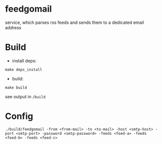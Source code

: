 # feedgomail
service, which parses rss feeds and sends them to a dedicated email address

# Build

- install deps:
```
make deps_install
```
- build:
```
make build
```
see output in `/build`

# Config

```
./build/feedgomail -from <from-mail> -to <to-mail> -host <smtp-host> -port <smtp-port> -password <smtp-password> -feeds <feed-a> -feeds <feed-b> -feeds <feed-c>
```
